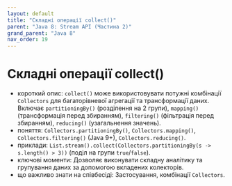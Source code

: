 ```yaml
---
layout: default
title: "Складні операції collect()"
parent: "Java 8: Stream API (Частина 2)"
grand_parent: "Java 8"
nav_order: 19
---
```


# Складні операції collect()

*   короткий опис: `collect()` може використовувати потужні комбінації `Collectors` для багаторівневої агрегації та трансформації даних. Включає `partitioningBy()` (розділення на 2 групи), `mapping()` (трансформація перед збиранням), `filtering()` (фільтрація перед збиранням), `reducing()` (узагальнення значень).
*   поняття: `Collectors.partitioningBy()`, `Collectors.mapping()`, `Collectors.filtering()` (Java 9+), `Collectors.reducing()`.
*   приклади: `List.stream().collect(Collectors.partitioningBy(s -> s.length() > 3))` (поділ на групи `true`/`false`).
*   ключові моменти: Дозволяє виконувати складну аналітику та групування даних за допомогою вкладених колекторів.
*   що важливо знати на співбесіді: Застосування, комбінації `Collectors`.
